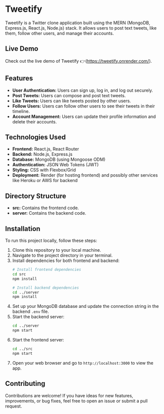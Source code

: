 # Tweetify

Tweetify is a Twitter clone application built using the MERN (MongoDB, Express.js, React.js, Node.js) stack. It allows users to post text tweets, like them, follow other users, and manage their accounts.

## Live Demo

Check out the live demo of Tweetify 👉(https://tweetify.onrender.com/).

## Features

- **User Authentication:** Users can sign up, log in, and log out securely.
- **Post Tweets:** Users can compose and post text tweets.
- **Like Tweets:** Users can like tweets posted by other users.
- **Follow Users:** Users can follow other users to see their tweets in their timeline.
- **Account Management:** Users can update their profile information and delete their accounts.

## Technologies Used

- **Frontend:** React.js, React Router
- **Backend:** Node.js, Express.js
- **Database:** MongoDB (using Mongoose ODM)
- **Authentication:** JSON Web Tokens (JWT)
- **Styling:** CSS with Flexbox/Grid
- **Deployment:** Render (for hosting frontend) and possibly other services like Heroku or AWS for backend

## Directory Structure

- **src:** Contains the frontend code.
- **server:** Contains the backend code.

## Installation

To run this project locally, follow these steps:

1. Clone this repository to your local machine.
2. Navigate to the project directory in your terminal.
3. Install dependencies for both frontend and backend:
    ```bash
    # Install frontend dependencies
    cd src
    npm install

    # Install backend dependencies
    cd ../server
    npm install
    ```
4. Set up your MongoDB database and update the connection string in the backend `.env` file.
5. Start the backend server:
    ```bash
    cd ../server
    npm start
    ```
6. Start the frontend server:
    ```bash
    cd ../src
    npm start
    ```
7. Open your web browser and go to `http://localhost:3000` to view the app.

## Contributing

Contributions are welcome! If you have ideas for new features, improvements, or bug fixes, feel free to open an issue or submit a pull request.
